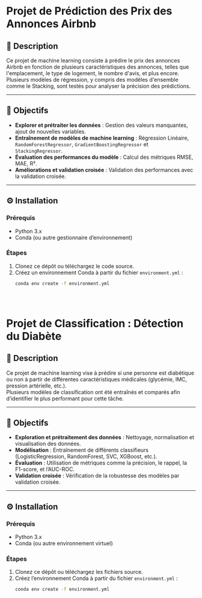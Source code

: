 # Projet de Prédiction des Prix des Annonces Airbnb

## 📌 Description

Ce projet de machine learning consiste à prédire le prix des annonces Airbnb en fonction de plusieurs caractéristiques des annonces, telles que l'emplacement, le type de logement, le nombre d'avis, et plus encore.  
Plusieurs modèles de régression, y compris des modèles d'ensemble comme le Stacking, sont testés pour analyser la précision des prédictions.

---

## 🎯 Objectifs

- **Explorer et prétraiter les données** : Gestion des valeurs manquantes, ajout de nouvelles variables.
- **Entraînement de modèles de machine learning** : Régression Linéaire, `RandomForestRegressor`, `GradientBoostingRegressor` et `StackingRegressor`.
- **Évaluation des performances du modèle** : Calcul des métriques RMSE, MAE, R².
- **Améliorations et validation croisée** : Validation des performances avec la validation croisée.

---

## ⚙️ Installation

### Prérequis

- Python 3.x
- Conda (ou autre gestionnaire d’environnement)

### Étapes

1. Clonez ce dépôt ou téléchargez le code source.
2. Créez un environnement Conda à partir du fichier `environment.yml` :
   ```bash
   conda env create -f environment.yml





# Projet de Classification : Détection du Diabète

## 📌 Description

Ce projet de machine learning vise à prédire si une personne est diabétique ou non à partir de différentes caractéristiques médicales (glycémie, IMC, pression artérielle, etc.).  
Plusieurs modèles de classification ont été entraînés et comparés afin d’identifier le plus performant pour cette tâche.

---

## 🎯 Objectifs

- **Exploration et prétraitement des données** : Nettoyage, normalisation et visualisation des données.
- **Modélisation** : Entraînement de différents classifieurs (LogisticRegression, RandomForest, SVC, XGBoost, etc.).
- **Évaluation** : Utilisation de métriques comme la précision, le rappel, la F1-score, et l’AUC-ROC.
- **Validation croisée** : Vérification de la robustesse des modèles par validation croisée.

---

## ⚙️ Installation

### Prérequis

- Python 3.x
- Conda (ou autre environnement virtuel)

### Étapes

1. Clonez ce dépôt ou téléchargez les fichiers source.
2. Créez l’environnement Conda à partir du fichier `environment.yml` :
   ```bash
   conda env create -f environment.yml
